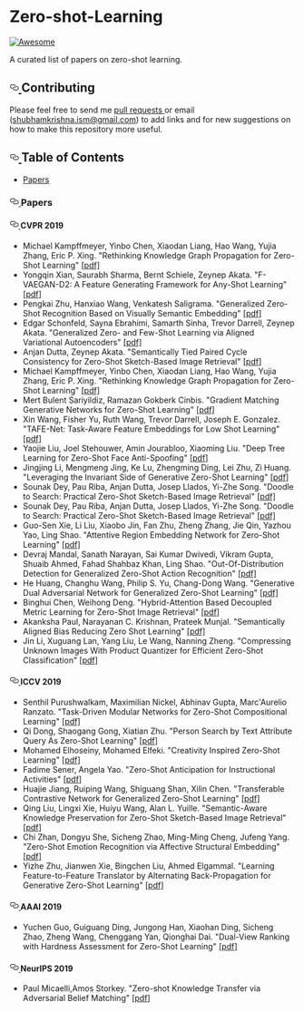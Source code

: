 <h1> 
  Zero-shot-Learning
</h1>

<p>
  <a href="https://github.com/sindresorhus/awesome"><img src="https://camo.githubusercontent.com/13c4e50d88df7178ae1882a203ed57b641674f94/68747470733a2f2f63646e2e7261776769742e636f6d2f73696e647265736f726875732f617765736f6d652f643733303566333864323966656437386661383536353265336136336531353464643865383832392f6d656469612f62616467652e737667" alt="Awesome" data-canonical-src="https://cdn.rawgit.com/sindresorhus/awesome/d7305f38d29fed78fa85652e3a63e154dd8e8829/media/badge.svg" style="max-width:100%;">
  </a>
</p>

<p>
  A curated list of papers on zero-shot learning.
</p>

<h2>
  <a id="user-content-contributing" class="anchor" aria-hidden="true" href="#contributing"><svg class="octicon octicon-link" viewBox="0 0 16 16" version="1.1" width="16" height="16" aria-hidden="true"><path fill-rule="evenodd" d="M4 9h1v1H4c-1.5 0-3-1.69-3-3.5S2.55 3 4 3h4c1.45 0 3 1.69 3 3.5 0 1.41-.91 2.72-2 3.25V8.59c.58-.45 1-1.27 1-2.09C10 5.22 8.98 4 8 4H4c-.98 0-2 1.22-2 2.5S3 9 4 9zm9-3h-1v1h1c1 0 2 1.22 2 2.5S13.98 12 13 12H9c-.98 0-2-1.22-2-2.5 0-.83.42-1.64 1-2.09V6.25c-1.09.53-2 1.84-2 3.25C6 11.31 7.55 13 9 13h4c1.45 0 3-1.69 3-3.5S14.5 6 13 6z">
    </path>
    </svg>
  </a>
  Contributing
</h2>

<p>
  Please feel free to send me <a href="https://github.com/shubham-krishna/aweosme-zero-shot-learning/pulls">pull requests
  </a> or email (<a href="mailto:shubhamkrishna.ism@gmail.com">shubhamkrishna.ism@gmail.com</a>) to add links and for new suggestions on how to make this repository more useful.
</p>

<h2><a id="user-content-table-of-contents" class="anchor" aria-hidden="true" href="#table-of-contents"><svg class="octicon octicon-link" viewBox="0 0 16 16" version="1.1" width="16" height="16" aria-hidden="true"><path fill-rule="evenodd" d="M4 9h1v1H4c-1.5 0-3-1.69-3-3.5S2.55 3 4 3h4c1.45 0 3 1.69 3 3.5 0 1.41-.91 2.72-2 3.25V8.59c.58-.45 1-1.27 1-2.09C10 5.22 8.98 4 8 4H4c-.98 0-2 1.22-2 2.5S3 9 4 9zm9-3h-1v1h1c1 0 2 1.22 2 2.5S13.98 12 13 12H9c-.98 0-2-1.22-2-2.5 0-.83.42-1.64 1-2.09V6.25c-1.09.53-2 1.84-2 3.25C6 11.31 7.55 13 9 13h4c1.45 0 3-1.69 3-3.5S14.5 6 13 6z"></path>
  </svg>
  </a>Table of Contents
</h2>

<ul>
<li><a href="#Papers">Papers</a></li>
</ul>

<h3><a id="user-content-papers" class="anchor" aria-hidden="true" href="#papers"><svg class="octicon octicon-link" viewBox="0 0 16 16" version="1.1" width="16" height="16" aria-hidden="true"><path fill-rule="evenodd" d="M4 9h1v1H4c-1.5 0-3-1.69-3-3.5S2.55 3 4 3h4c1.45 0 3 1.69 3 3.5 0 1.41-.91 2.72-2 3.25V8.59c.58-.45 1-1.27 1-2.09C10 5.22 8.98 4 8 4H4c-.98 0-2 1.22-2 2.5S3 9 4 9zm9-3h-1v1h1c1 0 2 1.22 2 2.5S13.98 12 13 12H9c-.98 0-2-1.22-2-2.5 0-.83.42-1.64 1-2.09V6.25c-1.09.53-2 1.84-2 3.25C6 11.31 7.55 13 9 13h4c1.45 0 3-1.69 3-3.5S14.5 6 13 6z"></path>
  </svg>
  </a>
  Papers
</h3>
  
<h4><a id="user-content-cvpr-2019" class="anchor" aria-hidden="true" href="#neurips-2019"><svg class="octicon octicon-link" viewBox="0 0 16 16" version="1.1" width="16" height="16" aria-hidden="true"><path fill-rule="evenodd" d="M4 9h1v1H4c-1.5 0-3-1.69-3-3.5S2.55 3 4 3h4c1.45 0 3 1.69 3 3.5 0 1.41-.91 2.72-2 3.25V8.59c.58-.45 1-1.27 1-2.09C10 5.22 8.98 4 8 4H4c-.98 0-2 1.22-2 2.5S3 9 4 9zm9-3h-1v1h1c1 0 2 1.22 2 2.5S13.98 12 13 12H9c-.98 0-2-1.22-2-2.5 0-.83.42-1.64 1-2.09V6.25c-1.09.53-2 1.84-2 3.25C6 11.31 7.55 13 9 13h4c1.45 0 3-1.69 3-3.5S14.5 6 13 6z"></path>
  </svg>
  </a>
  CVPR 2019
</h4>  

<ul>
<li> Michael Kampffmeyer, Yinbo Chen, Xiaodan Liang, Hao Wang, Yujia Zhang, Eric P. Xing. "Rethinking Knowledge Graph Propagation for Zero-Shot Learning" 
  <a href="http://openaccess.thecvf.com/content_CVPR_2019/papers/Kampffmeyer_Rethinking_Knowledge_Graph_Propagation_for_Zero-Shot_Learning_CVPR_2019_paper.pdf" rel="nofollow">[pdf]</a></li>
  
  <li> Yongqin Xian, Saurabh Sharma, Bernt Schiele, Zeynep Akata. "F-VAEGAN-D2: A Feature Generating Framework for Any-Shot Learning" 
  <a href="http://openaccess.thecvf.com/content_CVPR_2019/papers/Xian_F-VAEGAN-D2_A_Feature_Generating_Framework_for_Any-Shot_Learning_CVPR_2019_paper.pdf" rel="nofollow">[pdf]</a></li>
  
   <li> Pengkai Zhu, Hanxiao Wang, Venkatesh Saligrama. "Generalized Zero-Shot Recognition Based on Visually Semantic Embedding" 
  <a href="http://openaccess.thecvf.com/content_CVPR_2019/papers/Zhu_Generalized_Zero-Shot_Recognition_Based_on_Visually_Semantic_Embedding_CVPR_2019_paper.pdf" rel="nofollow">[pdf]</a></li>
  
  <li> Edgar Schonfeld, Sayna Ebrahimi, Samarth Sinha, Trevor Darrell, Zeynep Akata. "Generalized Zero- and Few-Shot Learning via Aligned Variational Autoencoders" 
  <a href="http://openaccess.thecvf.com/content_CVPR_2019/papers/Schonfeld_Generalized_Zero-_and_Few-Shot_Learning_via_Aligned_Variational_Autoencoders_CVPR_2019_paper.pdf" rel="nofollow">[pdf]</a></li>
  
  <li> Anjan Dutta, Zeynep Akata. "Semantically Tied Paired Cycle Consistency for Zero-Shot Sketch-Based Image Retrieval" 
  <a href="http://openaccess.thecvf.com/content_CVPR_2019/papers/Dutta_Semantically_Tied_Paired_Cycle_Consistency_for_Zero-Shot_Sketch-Based_Image_Retrieval_CVPR_2019_paper.pdf" rel="nofollow">[pdf]</a></li>
  
  <li> Michael Kampffmeyer, Yinbo Chen, Xiaodan Liang, Hao Wang, Yujia Zhang, Eric P. Xing. "Rethinking Knowledge Graph Propagation for Zero-Shot Learning" 
  <a href="http://openaccess.thecvf.com/content_CVPR_2019/papers/Kampffmeyer_Rethinking_Knowledge_Graph_Propagation_for_Zero-Shot_Learning_CVPR_2019_paper.pdf" rel="nofollow">[pdf]</a></li>
  
  <li> Mert Bulent Sariyildiz, Ramazan Gokberk Cinbis. "Gradient Matching Generative Networks for Zero-Shot Learning" 
  <a href="http://openaccess.thecvf.com/content_CVPR_2019/papers/Sariyildiz_Gradient_Matching_Generative_Networks_for_Zero-Shot_Learning_CVPR_2019_paper.pdf" rel="nofollow">[pdf]</a></li>
  
  <li> Xin Wang, Fisher Yu, Ruth Wang, Trevor Darrell, Joseph E. Gonzalez. "TAFE-Net: Task-Aware Feature Embeddings for Low Shot Learning" 
  <a href="http://openaccess.thecvf.com/content_CVPR_2019/papers/Wang_TAFE-Net_Task-Aware_Feature_Embeddings_for_Low_Shot_Learning_CVPR_2019_paper.pdf" rel="nofollow">[pdf]</a></li>
  
 <li> Yaojie Liu, Joel Stehouwer, Amin Jourabloo, Xiaoming Liu. "Deep Tree Learning for Zero-Shot Face Anti-Spoofing" 
  <a href="http://openaccess.thecvf.com/content_CVPR_2019/papers/Liu_Deep_Tree_Learning_for_Zero-Shot_Face_Anti-Spoofing_CVPR_2019_paper.pdf" rel="nofollow">[pdf]</a></li>
  
  <li> Jingjing Li, Mengmeng Jing, Ke Lu, Zhengming Ding, Lei Zhu, Zi Huang. "Leveraging the Invariant Side of Generative Zero-Shot Learning" 
  <a href="http://openaccess.thecvf.com/content_CVPR_2019/papers/Li_Leveraging_the_Invariant_Side_of_Generative_Zero-Shot_Learning_CVPR_2019_paper.pdf" rel="nofollow">[pdf]</a></li>
  
 <li> Sounak Dey, Pau Riba, Anjan Dutta, Josep Llados, Yi-Zhe Song. "Doodle to Search: Practical Zero-Shot Sketch-Based Image Retrieval" 
  <a href="http://openaccess.thecvf.com/content_CVPR_2019/papers/Dey_Doodle_to_Search_Practical_Zero-Shot_Sketch-Based_Image_Retrieval_CVPR_2019_paper.pdf" rel="nofollow">[pdf]</a></li>
  
 <li> Sounak Dey, Pau Riba, Anjan Dutta, Josep Llados, Yi-Zhe Song. "Doodle to Search: Practical Zero-Shot Sketch-Based Image Retrieval" 
  <a href="http://openaccess.thecvf.com/content_CVPR_2019/papers/Dey_Doodle_to_Search_Practical_Zero-Shot_Sketch-Based_Image_Retrieval_CVPR_2019_paper.pdf" rel="nofollow">[pdf]</a></li>
  
  <li> Guo-Sen Xie, Li Liu, Xiaobo Jin, Fan Zhu, Zheng Zhang, Jie Qin, Yazhou Yao, Ling Shao. "Attentive Region Embedding Network for Zero-Shot Learning" 
  <a href="http://openaccess.thecvf.com/content_CVPR_2019/papers/Xie_Attentive_Region_Embedding_Network_for_Zero-Shot_Learning_CVPR_2019_paper.pdf" rel="nofollow">[pdf]</a></li>
  
  <li> Devraj Mandal, Sanath Narayan, Sai Kumar Dwivedi, Vikram Gupta, Shuaib Ahmed, Fahad Shahbaz Khan, Ling Shao. "Out-Of-Distribution Detection for Generalized Zero-Shot Action Recognition" 
  <a href="http://openaccess.thecvf.com/content_CVPR_2019/papers/Mandal_Out-Of-Distribution_Detection_for_Generalized_Zero-Shot_Action_Recognition_CVPR_2019_paper.pdf" rel="nofollow">[pdf]</a></li>
  
  <li> He Huang, Changhu Wang, Philip S. Yu, Chang-Dong Wang. "Generative Dual Adversarial Network for Generalized Zero-Shot Learning" 
  <a href="http://openaccess.thecvf.com/content_CVPR_2019/papers/Huang_Generative_Dual_Adversarial_Network_for_Generalized_Zero-Shot_Learning_CVPR_2019_paper.pdf" rel="nofollow">[pdf]</a></li>
  
  <li> Binghui Chen, Weihong Deng. "Hybrid-Attention Based Decoupled Metric Learning for Zero-Shot Image Retrieval" 
  <a href="http://openaccess.thecvf.com/content_CVPR_2019/papers/Chen_Hybrid-Attention_Based_Decoupled_Metric_Learning_for_Zero-Shot_Image_Retrieval_CVPR_2019_paper.pdf" rel="nofollow">[pdf]</a></li>
  
  <li> Akanksha Paul, Narayanan C. Krishnan, Prateek Munjal. "Semantically Aligned Bias Reducing Zero Shot Learning" 
  <a href="http://openaccess.thecvf.com/content_CVPR_2019/papers/Paul_Semantically_Aligned_Bias_Reducing_Zero_Shot_Learning_CVPR_2019_paper.pdf" rel="nofollow">[pdf]</a></li>
  
  <li> Jin Li, Xuguang Lan, Yang Liu, Le Wang, Nanning Zheng. "Compressing Unknown Images With Product Quantizer for Efficient Zero-Shot Classification" 
  <a href="http://openaccess.thecvf.com/content_CVPR_2019/papers/Li_Compressing_Unknown_Images_With_Product_Quantizer_for_Efficient_Zero-Shot_Classification_CVPR_2019_paper.pdf" rel="nofollow">[pdf]</a></li>
  
  

  
 </ul> 
 
 <h4><a id="user-content-iccv-2019" class="anchor" aria-hidden="true" href="#iccv-2019"><svg class="octicon octicon-link" viewBox="0 0 16 16" version="1.1" width="16" height="16" aria-hidden="true"><path fill-rule="evenodd" d="M4 9h1v1H4c-1.5 0-3-1.69-3-3.5S2.55 3 4 3h4c1.45 0 3 1.69 3 3.5 0 1.41-.91 2.72-2 3.25V8.59c.58-.45 1-1.27 1-2.09C10 5.22 8.98 4 8 4H4c-.98 0-2 1.22-2 2.5S3 9 4 9zm9-3h-1v1h1c1 0 2 1.22 2 2.5S13.98 12 13 12H9c-.98 0-2-1.22-2-2.5 0-.83.42-1.64 1-2.09V6.25c-1.09.53-2 1.84-2 3.25C6 11.31 7.55 13 9 13h4c1.45 0 3-1.69 3-3.5S14.5 6 13 6z"></path>
  </svg>
  </a>
  ICCV 2019
</h4>

<ul>
<li> Senthil Purushwalkam, Maximilian Nickel, Abhinav Gupta, Marc'Aurelio Ranzato. "Task-Driven Modular Networks for Zero-Shot Compositional Learning" 
  <a href="http://openaccess.thecvf.com/content_ICCV_2019/papers/Purushwalkam_Task-Driven_Modular_Networks_for_Zero-Shot_Compositional_Learning_ICCV_2019_paper.pdf" rel="nofollow">[pdf]</a></li>
  
  <li> Qi Dong, Shaogang Gong, Xiatian Zhu. "Person Search by Text Attribute Query As Zero-Shot Learning" 
  <a href="http://openaccess.thecvf.com/content_ICCV_2019/papers/Dong_Person_Search_by_Text_Attribute_Query_As_Zero-Shot_Learning_ICCV_2019_paper.pdf" rel="nofollow">[pdf]</a></li>
  
   <li> Mohamed Elhoseiny, Mohamed Elfeki. "Creativity Inspired Zero-Shot Learning" 
  <a href="http://openaccess.thecvf.com/content_ICCV_2019/papers/Elhoseiny_Creativity_Inspired_Zero-Shot_Learning_ICCV_2019_paper.pdf" rel="nofollow">[pdf]</a></li>
  
  <li> Fadime Sener, Angela Yao. "Zero-Shot Anticipation for Instructional Activities" 
  <a href=http://openaccess.thecvf.com/content_ICCV_2019/papers/Sener_Zero-Shot_Anticipation_for_Instructional_Activities_ICCV_2019_paper.pdf" rel="nofollow">[pdf]</a></li>
  
  <li> Huajie Jiang, Ruiping Wang, Shiguang Shan, Xilin Chen. "Transferable Contrastive Network for Generalized Zero-Shot Learning" 
  <a href="http://openaccess.thecvf.com/content_ICCV_2019/papers/Jiang_Transferable_Contrastive_Network_for_Generalized_Zero-Shot_Learning_ICCV_2019_paper.pdf" rel="nofollow">[pdf]</a></li>
  
  <li> Qing Liu, Lingxi Xie, Huiyu Wang, Alan L. Yuille. "Semantic-Aware Knowledge Preservation for Zero-Shot Sketch-Based Image Retrieval" 
  <a href="http://openaccess.thecvf.com/content_ICCV_2019/papers/Liu_Semantic-Aware_Knowledge_Preservation_for_Zero-Shot_Sketch-Based_Image_Retrieval_ICCV_2019_paper.pdf" rel="nofollow">[pdf]</a></li>
  
  <li> Chi Zhan, Dongyu She, Sicheng Zhao, Ming-Ming Cheng, Jufeng Yang. "Zero-Shot Emotion Recognition via Affective Structural Embedding" 
  <a href="http://openaccess.thecvf.com/content_ICCV_2019/papers/Zhan_Zero-Shot_Emotion_Recognition_via_Affective_Structural_Embedding_ICCV_2019_paper.pdf" rel="nofollow">[pdf]</a></li>
  
  <li> Yizhe Zhu, Jianwen Xie, Bingchen Liu, Ahmed Elgammal. "Learning Feature-to-Feature Translator by Alternating Back-Propagation for Generative Zero-Shot Learning" 
  <a href="http://openaccess.thecvf.com/content_ICCV_2019/papers/Zhu_Learning_Feature-to-Feature_Translator_by_Alternating_Back-Propagation_for_Generative_Zero-Shot_Learning_ICCV_2019_paper.pdf" rel="nofollow">[pdf]</a></li>
  
 
  
</ul> 

<h4><a id="user-content-aaai-2019" class="anchor" aria-hidden="true" href="#iccv-2019"><svg class="octicon octicon-link" viewBox="0 0 16 16" version="1.1" width="16" height="16" aria-hidden="true"><path fill-rule="evenodd" d="M4 9h1v1H4c-1.5 0-3-1.69-3-3.5S2.55 3 4 3h4c1.45 0 3 1.69 3 3.5 0 1.41-.91 2.72-2 3.25V8.59c.58-.45 1-1.27 1-2.09C10 5.22 8.98 4 8 4H4c-.98 0-2 1.22-2 2.5S3 9 4 9zm9-3h-1v1h1c1 0 2 1.22 2 2.5S13.98 12 13 12H9c-.98 0-2-1.22-2-2.5 0-.83.42-1.64 1-2.09V6.25c-1.09.53-2 1.84-2 3.25C6 11.31 7.55 13 9 13h4c1.45 0 3-1.69 3-3.5S14.5 6 13 6z"></path>
  </svg>
  </a>
  AAAI 2019
</h4>

<ul>
<li> Yuchen Guo, Guiguang Ding, Jungong Han, Xiaohan Ding, Sicheng Zhao, Zheng Wang, Chenggang Yan, Qionghai Dai. "Dual-View Ranking with Hardness Assessment for Zero-Shot Learning" 
  <a href="https://www.aaai.org/ojs/index.php/AAAI/article/view/4850/4723" rel="nofollow">[pdf]</a></li>
  
</ul>  

<h4><a id="user-content-aaai-2019" class="anchor" aria-hidden="true" href="#iccv-2019"><svg class="octicon octicon-link" viewBox="0 0 16 16" version="1.1" width="16" height="16" aria-hidden="true"><path fill-rule="evenodd" d="M4 9h1v1H4c-1.5 0-3-1.69-3-3.5S2.55 3 4 3h4c1.45 0 3 1.69 3 3.5 0 1.41-.91 2.72-2 3.25V8.59c.58-.45 1-1.27 1-2.09C10 5.22 8.98 4 8 4H4c-.98 0-2 1.22-2 2.5S3 9 4 9zm9-3h-1v1h1c1 0 2 1.22 2 2.5S13.98 12 13 12H9c-.98 0-2-1.22-2-2.5 0-.83.42-1.64 1-2.09V6.25c-1.09.53-2 1.84-2 3.25C6 11.31 7.55 13 9 13h4c1.45 0 3-1.69 3-3.5S14.5 6 13 6z"></path>
  </svg>
  </a>
  NeurIPS 2019
</h4>

<ul>
<li> Paul Micaelli,Amos Storkey. "Zero-shot Knowledge Transfer via Adversarial Belief Matching" 
  <a href="http://papers.nips.cc/paper/9151-zero-shot-knowledge-transfer-via-adversarial-belief-matching.pdf" rel="nofollow">[pdf]</a></li>
  
</ul> 
  
  
  
  
  
  
